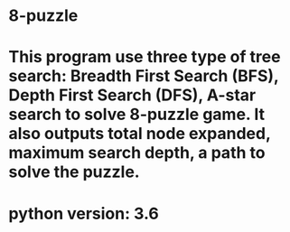 # 8-puzzle
# This program use three type of tree search: Breadth First Search (BFS), Depth First Search (DFS), A-star search to solve 8-puzzle game. It also outputs total node expanded, maximum search depth, a path to solve the puzzle.
# python version: 3.6
